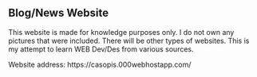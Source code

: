   <h2>Blog/News Website </h2>
    
  <p>This website is made for knowledge purposes only. I do not own any pictures that were included. 
    There will be other types of websites. This is my attempt to learn WEB Dev/Des from various sources. </p>
 
<p> Website address:
https://casopis.000webhostapp.com/ </p>
